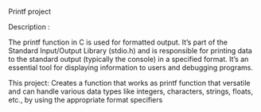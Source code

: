 Printf  project 


Description :

The printf function in C is used for formatted output. It’s part of the Standard Input/Output Library (stdio.h) and is responsible for printing data to the standard output (typically the console) in a specified format. It’s an essential tool for displaying information to users and debugging programs.


This project:
Creates a function that works as  printf function that versatile and can handle various data types like integers, characters, strings, floats, etc., by using the appropriate format specifiers
